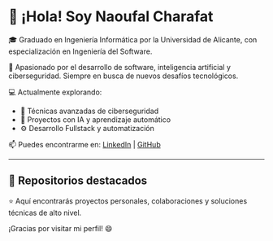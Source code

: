 # 👋 ¡Hola! Soy Naoufal Charafat

🎓 Graduado en Ingeniería Informática por la Universidad de Alicante, con especialización en Ingeniería del Software.

🚀 Apasionado por el desarrollo de software, inteligencia artificial y ciberseguridad. Siempre en busca de nuevos desafíos tecnológicos.

💻 Actualmente explorando:
- 🔐 Técnicas avanzadas de ciberseguridad
- 🧠 Proyectos con IA y aprendizaje automático
- ⚙️ Desarrollo Fullstack y automatización

📫 Puedes encontrarme en:
[LinkedIn](https://www.linkedin.com/in/naoufal2020/) | [GitHub](https://github.com/Naoufal-Charafat)

---

## 🚀 Repositorios destacados

⭐ Aquí encontrarás proyectos personales, colaboraciones y soluciones técnicas de alto nivel.

¡Gracias por visitar mi perfil! 😄
